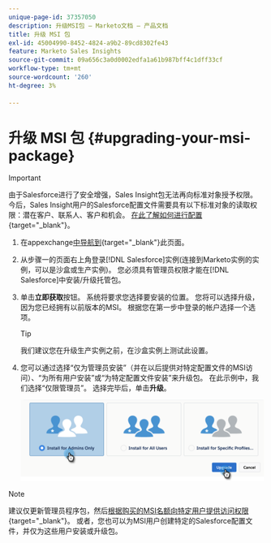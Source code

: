 ```yaml
---
unique-page-id: 37357050
description: 升级MSI包 — Marketo文档 — 产品文档
title: 升级 MSI 包
exl-id: 45004990-8452-4824-a9b2-89cd8302fe43
feature: Marketo Sales Insights
source-git-commit: 09a656c3a0d0002edfa1a61b987bff4c1dff33cf
workflow-type: tm+mt
source-wordcount: '260'
ht-degree: 3%

---
```


# 升级 MSI 包 {#upgrading-your-msi-package}

>[!IMPORTANT]
>
>由于Salesforce进行了安全增强，Sales Insight包无法再向标准对象授予权限。 今后，Sales Insight用户的Salesforce配置文件需要具有以下标准对象的读取权限：潜在客户、联系人、客户和机会。 [在此了解如何进行配置](/help/marketo/product-docs/marketo-sales-insight/msi-for-salesforce/configuration/configure-marketo-sales-insight-in-salesforce-professional-edition.md#grant-sales-insight-users-profile-access){target="_blank"}。

1. 在appexchange[中导航到](https://appexchange.salesforce.com/listingDetail?listingId=a0N30000001SVZmEAO){target="_blank"}此页面。

1. 从步骤一的页面右上角登录[!DNL Salesforce]实例(连接到Marketo实例的实例，可以是沙盒或生产实例)。 您必须具有管理员权限才能在[!DNL Salesforce]中安装/升级托管包。

1. 单击&#x200B;**立即获取**&#x200B;按钮。 系统将要求您选择要安装的位置。 您将可以选择升级，因为您已经拥有以前版本的MSI。 根据您在第一步中登录的帐户选择一个选项。

   >[!TIP]
   >
   >我们建议您在升级生产实例之前，在沙盒实例上测试此设置。

1. 您可以通过选择“仅为管理员安装”（并在以后提供对特定配置文件的MSI访问）、“为所有用户安装”或“为特定配置文件安装”来升级包。 在此示例中，我们选择“仅限管理员”。 选择完毕后，单击&#x200B;**升级**。

   ![](assets/four.png)

>[!NOTE]
>
>建议仅更新管理员程序包，然后[根据购买的MSI名额向特定用户提供访问权限](/help/marketo/product-docs/marketo-sales-insight/msi-for-salesforce/configuration/add-sales-insight-access-to-profiles.md){target="_blank"}。 或者，您也可以为MSI用户创建特定的Salesforce配置文件，并仅为这些用户安装或升级包。
